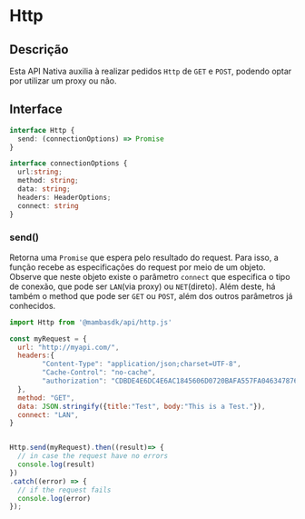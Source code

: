 # Http

## Descrição

Esta API Nativa auxilia à realizar pedidos `Http` de `GET` e `POST`, podendo optar por utilizar um proxy ou não.

## Interface

```ts
interface Http {
  send: (connectionOptions) => Promise
}

interface connectionOptions {
  url:string;
  method: string;
  data: string;
  headers: HeaderOptions;
  connect: string
}
```

### send()

Retorna uma `Promise` que espera pelo resultado do request. Para isso, a função recebe as especificações do request por meio de um objeto. Observe que neste objeto existe o parâmetro `connect` que especifica o tipo de conexão, que pode ser `LAN`(via proxy) ou `NET`(direto). Além deste, há também o method que pode ser `GET` ou `POST`, além dos outros parâmetros já conhecidos.

```js
import Http from '@mambasdk/api/http.js'

const myRequest = {
  url: "http://myapi.com/",
  headers:{
        "Content-Type": "application/json;charset=UTF-8",
        "Cache-Control": "no-cache",
        "authorization": "CDBDE4E6DC4E6AC1845606D0720BAFA557FA046347876CAA3986872AC1123852",
  },
  method: "GET",
  data: JSON.stringify({title:"Test", body:"This is a Test."}),
  connect: "LAN",
}


Http.send(myRequest).then((result)=> {
  // in case the request have no errors
  console.log(result)
})
.catch((error) => {
  // if the request fails
  console.log(error)
});

```